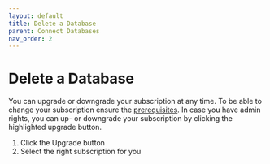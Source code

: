 ```yaml
---
layout: default
title: Delete a Database
parent: Connect Databases
nav_order: 2
---
```


# Delete a Database
You can upgrade or downgrade your subscription at any time. To be able to change your
subscription ensure the [prerequisites](../subscription.md). In case you have admin rights, you can up- or downgrade your
subscription by clicking the highlighted upgrade button.

1. Click the Upgrade button
2. Select the right subscription for you